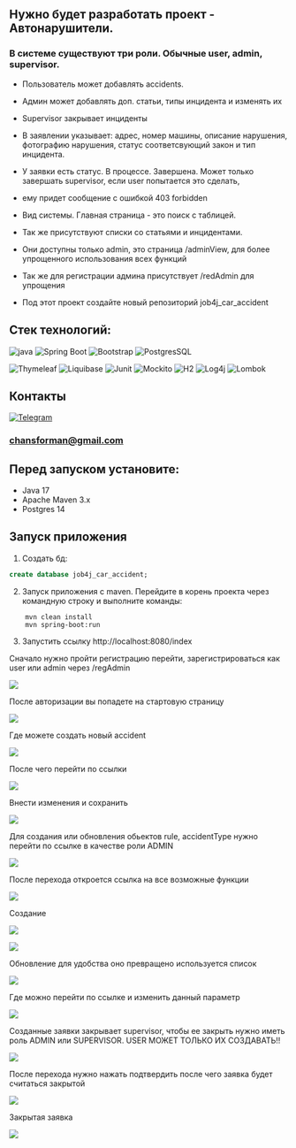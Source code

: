 ## Нужно будет разработать проект - Автонарушители.

### В системе существуют три роли. Обычные user, admin, supervisor.

- Пользователь может добавлять accidents.

- Админ может добавлять доп. статьи, типы инцидента и изменять их

- Supervisor закрывает инциденты

- В заявлении указывает: адрес, номер машины, описание нарушения, фотографию нарушения, статус соответсвующий закон и тип инцидента.

- У заявки есть статус. В процессе. Завершена. Может только завершать supervisor, если user попытается это сделать, 

- ему придет сообщение с ошибкой 403 forbidden 

- Вид системы. Главная страница - это поиск с таблицей.

- Так же присутствуют списки со статьями и инцидентами. 

- Они доступны только admin, это страница /adminView, для более упрощенного использования всех функций

- Так же для регистрации админа присутствует /redAdmin для упрощения 

- Под этот проект создайте новый репозиторий job4j_car_accident

## Стек технологий:

![java](https://img.shields.io/badge/Java--17-ED8B00?style=for-the-badge&logo=java&logoColor=white)
![Spring Boot](https://img.shields.io/badge/Spring_Boot--2.7.5-F2F4F9?style=for-the-badge&logo=spring-boot)
![Bootstrap](https://img.shields.io/badge/Bootstrap--5.2.2-563D7C?style=for-the-badge&logo=bootstrap&logoColor=white)
![PostgresSQL](https://img.shields.io/badge/PostgreSQL--42.3.6-316192?style=for-the-badge&logo=postgresql&logoColor=white)

![Thymeleaf](https://img.shields.io/badge/Thymeleaf-3.0.0.RELEASE-blue)
![Liquibase](https://img.shields.io/badge/Liquibase-4.17.2-red)
![Junit](https://img.shields.io/badge/JUNIT-4.13.1-orange)
![Mockito](https://img.shields.io/badge/MOCKITO-3.5.13-red)
![H2](https://img.shields.io/badge/hsqldb-2.1.214-yellowgreen)
![Log4j](https://img.shields.io/badge/Log4j-2.18.0-green)
![Lombok](https://img.shields.io/badge/Lombok-1.18.24-white)

## Контакты
[![Telegram](https://img.shields.io/badge/TELEGRAM-26A5E4?style=for-the-badge&logo=telegram&logoColor=white)](https://t.me/romanka3)

### chansforman@gmail.com

## Перед запуском установите:

- Java 17
- Apache Maven 3.x
- Postgres 14


## Запуск приложения

1. Создать бд:
```sql
create database job4j_car_accident;
```

2. Запуск приложения с maven. Перейдите в корень проекта через командную строку и выполните команды:
```
    mvn clean install
    mvn spring-boot:run
```
3. Запустить ссылку http://localhost:8080/index

Сначало нужно пройти регистрацию перейти, зарегистрироваться как user или admin через /regAdmin 

![](src/main/resources/image/image_2022-12-08_13-32-16.png)

После авторизации вы попадете на стартовую страницу 

![](src/main/resources/image/Screenshot_8.png)

Где можете создать новый accident

![](src/main/resources/image/image_2022-12-10_01-47-43.png)

После чего перейти по ссылки 

![](src/main/resources/image/image_2022-12-10_01-52-16.png)

Внести изменения и сохранить 

![](src/main/resources/image/image_2022-12-10_01-51-24.png)

Для создания или обновления обьектов rule, accidentType нужно перейти по ссылке в качестве роли ADMIN

![](src/main/resources/image/Screenshot_1.png)

После перехода откроется ссылка на все возможные функции

![](src/main/resources/image/Screenshot_2.png)

Создание 

![](src/main/resources/image/Screenshot_3.png)

![](src/main/resources/image/Screenshot_5.png)

Обновление для удобства оно превращено используется список  

![](src/main/resources/image/Screenshot_4.png)

Где можно перейти по ссылке и изменить данный параметр

![](src/main/resources/image/Screenshot_6.png)

Созданные заявки закрывает supervisor, чтобы ее закрыть нужно иметь роль ADMIN или SUPERVISOR. USER МОЖЕТ ТОЛЬКО ИХ СОЗДАВАТЬ!!

![](src/main/resources/image/Screenshot_8.png)

После перехода нужно нажать подтвердить после чего заявка будет считаться закрытой

![](src/main/resources/image/Screenshot_9.png)

Закрытая заявка

![](src/main/resources/image/Screenshot_10.png)
